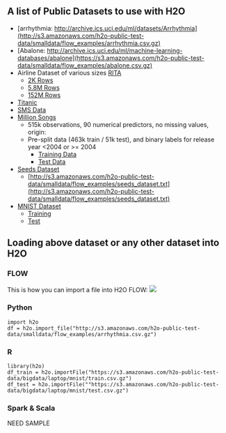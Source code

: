 

## A list of Public Datasets to use with H2O ##

- [arrhythmia: http://archive.ics.uci.edu/ml/datasets/Arrhythmia](http://s3.amazonaws.com/h2o-public-test-data/smalldata/flow_examples/arrhythmia.csv.gz)
- [Abalone: http://archive.ics.uci.edu/ml/machine-learning-databases/abalone](https://s3.amazonaws.com/h2o-public-test-data/smalldata/flow_examples/abalone.csv.gz)
- Airline Dataset of various sizes [RITA](http://www.transtats.bts.gov/OT_Delay/OT_DelayCause1.asp)
   - [2K Rows](https://s3.amazonaws.com/h2o-airlines-unpacked/allyears2k.csv)
   - [5.8M Rows](https://s3.amazonaws.com/h2o-airlines-unpacked/airlines_all.05p.csv)
   - [152M Rows](https://s3.amazonaws.com/h2o-airlines-unpacked/allyears.1987.2013.csv)
- [Titanic](http://s3.amazonaws.com/h2o-public-test-data/smalldata/gbm_test/titanic.csv)   
- [SMS Data](https://raw.githubusercontent.com/h2oai/sparkling-water/master/examples/smalldata/smsData.txt)
- [Million Songs](https://archive.ics.uci.edu/ml/datasets/YearPredictionMSD)
   - 515k observations, 90 numerical predictors, no missing values, origin: 
   - Pre-split data (463k train / 51k test), and binary labels for release year <2004 or >= 2004
      - [Training Data](https://h2o-public-test-data.s3.amazonaws.com/bigdata/laptop/milsongs/milsongs-cls-train.csv.gz)
      - [Test Data](https://h2o-public-test-data.s3.amazonaws.com/bigdata/laptop/milsongs/milsongs-cls-test.csv.gz)
- [Seeds Dataset](http://archive.ics.uci.edu/ml/datasets/seeds)
   - [http://s3.amazonaws.com/h2o-public-test-data/smalldata/flow_examples/seeds_dataset.txt](http://s3.amazonaws.com/h2o-public-test-data/smalldata/flow_examples/seeds_dataset.txt)
- [MNIST Dataset](http://yann.lecun.com/exdb/mnist/)
  - [Training](https://s3.amazonaws.com/h2o-public-test-data/bigdata/laptop/mnist/train.csv.gz)
  - [Test](https://s3.amazonaws.com/h2o-public-test-data/bigdata/laptop/mnist/test.csv.gz)
  
## Loading above dataset or any other dataset into H2O ##

### FLOW ###
This is how you can import a file into H2O FLOW:
![](https://github.com/Avkash/mldl/blob/master/images/flow-import-file.png?raw=true)

### Python ###
```
import h2o
df = h2o.import_file("http://s3.amazonaws.com/h2o-public-test-data/smalldata/flow_examples/arrhythmia.csv.gz")
```

### R ###
```
library(h2o)
df_train = h2o.importFile("https://s3.amazonaws.com/h2o-public-test-data/bigdata/laptop/mnist/train.csv.gz")
df_test = h2o.importFile(""https://s3.amazonaws.com/h2o-public-test-data/bigdata/laptop/mnist/test.csv.gz")
```

### Spark & Scala ###

NEED SAMPLE

